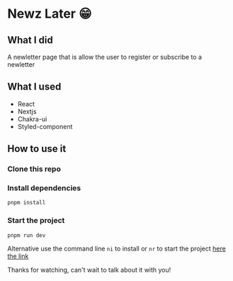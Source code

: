 # Newz Later 😁

## What I did

A newletter page that is allow the user to register or subscribe to a newletter

## What I used

- React
- Nextjs
- Chakra-ui
- Styled-component

## How to use it

### Clone this repo

### Install dependencies

```
pnpm install
```

### Start the project

```
pnpm run dev
```

Alternative use the command line `ni` to install or `nr` to start the project [here the link](https://www.npmjs.com/package/@antfu/ni)

Thanks for watching, can't wait to talk about it with you!
